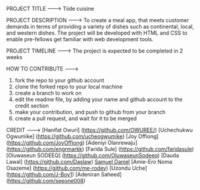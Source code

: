 PROJECT TITLE ---> Tiide cuisine

PROJECT DESCRIPTION ---> To create a meal app, that meets customer demands in terms of providing a variety of dishes such as continental, local, and western dishes.
The project will be developed with HTML and CSS to enable pre-fellows get familiar with web development tools.

PROJECT TIMELINE ---> The project is expected to be completed in 2 weeks

HOW TO CONTRIBUTE --->

1. fork the repo to your github account
2. clone the forked repo to your local machine
3. create a branch to work on
4. edit the readme file, by adding your name and github account to the credit section
5. make your contribution, and push to github from your branch
6. create a pull request, and wait for it to be merged

CREDIT --->
[Hanifat Owuri] (https://github.com/OWUREE/)
[Uchechukwu Ogwumike] (https://github.com/ucheogwumike)
[Joy Offiong] (https://github.com/JoyOffiong)
[Adeniyi Olanrewaju] (https://github.com/engrmarkk)
[Farida Sule] (https://github.com/faridasule)
[Oluwaseun SODEEQ] (https://github.com/OluwaseunSodeeq)
[Dauda Lawal] (https://github.com/Daslaw)
[Samuel Daniel](https://github.com/Vpsalmuel)
[Amie-Ero Noma Osazeme] (https://github.com/me-rodev)
[Uzondu Uche] (https://github.com/J-Boy1)
[Adeniran Saheed] (https://github.com/seeone008)
